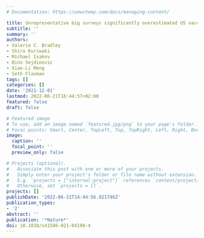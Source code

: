 ```yaml
---
# Documentation: https://wowchemy.com/docs/managing-content/

title: Unrepresentative big surveys significantly overestimated US vaccine uptake
subtitle: ''
summary: ''
authors:
- Valerie C. Bradley
- Shiro Kuriwaki
- Michael Isakov
- Dino Sejdinovic
- Xiao-Li Meng
- Seth Flaxman
tags: []
categories: []
date: '2021-12-01'
lastmod: 2022-06-21T16:44:57+02:00
featured: false
draft: false

# Featured image
# To use, add an image named `featured.jpg/png` to your page's folder.
# Focal points: Smart, Center, TopLeft, Top, TopRight, Left, Right, BottomLeft, Bottom, BottomRight.
image:
  caption: ''
  focal_point: ''
  preview_only: false

# Projects (optional).
#   Associate this post with one or more of your projects.
#   Simply enter your project's folder or file name without extension.
#   E.g. `projects = ["internal-project"]` references `content/project/deep-learning/index.md`.
#   Otherwise, set `projects = []`.
projects: []
publishDate: '2022-06-21T14:44:56.921746Z'
publication_types:
- '2'
abstract: ''
publication: '*Nature*'
doi: 10.1038/s41586-021-04198-4
---
```

